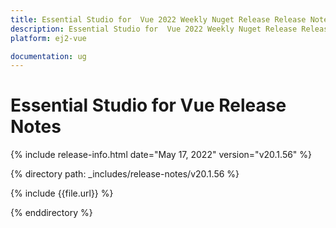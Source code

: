 ```yaml
---
title: Essential Studio for  Vue 2022 Weekly Nuget Release Release Notes  
description: Essential Studio for  Vue 2022 Weekly Nuget Release Release Notes  
platform: ej2-vue

documentation: ug
---
```


# Essential Studio for  Vue   Release Notes  

{% include release-info.html date="May 17, 2022"  version="v20.1.56" %} 

{% directory path: _includes/release-notes/v20.1.56 %}

{% include {{file.url}} %}

{% enddirectory %}
